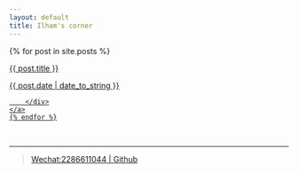 ```yaml
---
layout: default
title: Ilham's corner
---
```




<div class="posts">
    {% for post in site.posts %}
    <a class="item" href="{{ post.url }}">
    	<div class="right">
    		<p>{{ post.title }}</p>
    		<span>{{ post.date | date_to_string }}</span>
    	</div>
    	<div class="left">
    		
    	</div>
    </a>
    {% endfor %}
</div>

<br />
<hr />
<blockquote>
Wechat:2286611044&nbsp;|&nbsp;<a href="http://github.com/ilhamxyz/">Github</a>
</blockquote>

